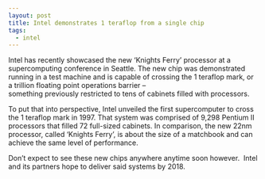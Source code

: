```yaml
---
layout: post
title: Intel demonstrates 1 teraflop from a single chip
tags:
  - intel
---
```

Intel has recently showcased the new &#8216;Knights Ferry&#8217; processor at a supercomputing conference in Seattle. The new chip was demonstrated running in a test machine and is capable of crossing the 1 teraflop mark, or a trillion floating point operations barrier &#8211; something previously restricted to tens of cabinets filled with processors.

To put that into perspective, Intel unveiled the first supercomputer to cross the 1 teraflop mark in 1997. That system was comprised of 9,298 Pentium II processors that filled 72 full-sized cabinets. In comparison, the new 22nm processor, called &#8216;Knights Ferry&#8217;, is about the size of a matchbook and can achieve the same level of performance.

Don&#8217;t expect to see these new chips anywhere anytime soon however.  Intel and its partners hope to deliver said systems by 2018.